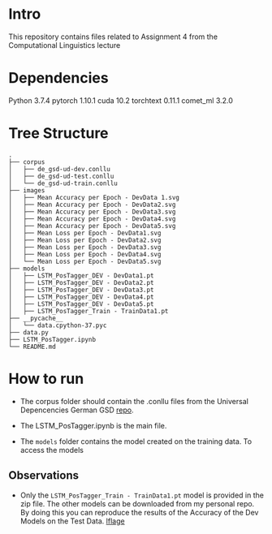 # Intro

This repository contains files related to Assignment 4 from the Computational Linguistics lecture


# Dependencies

Python             3.7.4
pytorch            1.10.1  cuda 10.2
torchtext          0.11.1
comet_ml           3.2.0


# Tree Structure

```
.
├── corpus
│   ├── de_gsd-ud-dev.conllu
│   ├── de_gsd-ud-test.conllu
│   └── de_gsd-ud-train.conllu
├── images
│   ├── Mean Accuracy per Epoch - DevData 1.svg
│   ├── Mean Accuracy per Epoch - DevData2.svg
│   ├── Mean Accuracy per Epoch - DevData3.svg
│   ├── Mean Accuracy per Epoch - DevData4.svg
│   ├── Mean Accuracy per Epoch - DevData5.svg
│   ├── Mean Loss per Epoch - DevData1.svg
│   ├── Mean Loss per Epoch - DevData2.svg
│   ├── Mean Loss per Epoch - DevData3.svg
│   ├── Mean Loss per Epoch - DevData4.svg
│   └── Mean Loss per Epoch - DevData5.svg
├── models
│   ├── LSTM_PosTagger_DEV - DevData1.pt
│   ├── LSTM_PosTagger_DEV - DevData2.pt
│   ├── LSTM_PosTagger_DEV - DevData3.pt
│   ├── LSTM_PosTagger_DEV - DevData4.pt
│   ├── LSTM_PosTagger_DEV - DevData5.pt
│   ├── LSTM_PosTagger_Train - TrainData1.pt
├── __pycache__
│   └── data.cpython-37.pyc
├── data.py
├── LSTM_PosTagger.ipynb
└── README.md
```

# How to run

* The corpus folder should contain the .conllu files from the Universal Depencencies German GSD [repo](https://github.com/UniversalDependencies/UD_German-GSD).

* The LSTM_PosTagger.ipynb is the main file.

* The ```models``` folder contains the model created on the training data. To access the models



## Observations

* Only the ```LSTM_PosTagger_Train - TrainData1.pt``` model is provided in the zip file. The other models can be downloaded from my personal repo. By doing this you can reproduce the results of the Accuracy of the Dev Models on the Test Data. [lflage](https://github.com/lflage)